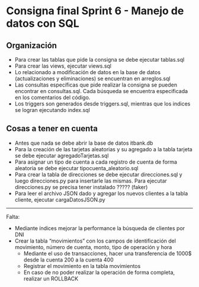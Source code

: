 # Consigna final Sprint 6 - Manejo de datos con SQL
## Organización 
- Para crear las tablas que pide la consigna se debe ejecutar tablas.sql
- Para crear las views, ejecutar views.sql
- Lo relacionado a modificación de datos en la base de datos (actualizaciones y eliminaciones) se encuentran en arreglos.sql
- Las consultas específicas que pide realizar la consigna se pueden encontrar en consultas.sql. Cada búsqueda se encuentra especificada en los comentarios del código.
- Los triggers son generados desde triggers.sql, mientras que los indices se logran ejecutando index.sql

## Cosas a tener en cuenta
- Antes que nada se debe abrir la base de datos itbank.db
- Para la creación de las tarjetas aleatorias y su agregado a la tabla tarjeta se debe ejecutar agregadoTarjetas.sql
- Para asignar un tipo de cuenta a cada registro de cuenta de forma aleatoria se debe ejecutar tipocuenta_aleatorio.sql
- Para crear la tabla de direcciones se debe ejecutar direcciones.sql y luego direcciones.py para insertarle las mismas. Para ejecutar direcciones.py se precisa tener instalado ????? (faker)
- Para leer el archivo JSON dado y agregar los nuevos clientes a la tabla cliente, ejecutar cargaDatosJSON.py 

<hr>
Falta: 

- Mediante índices mejorar la performance la búsqueda de clientes por DNI
- Crear la tabla “movimientos” con los campos de identificación del movimiento, número de cuenta, monto, tipo de operación y hora
  - Mediante el uso de transacciones, hacer una transferencia de 1000$ desde la cuenta 200 a la cuenta 400
  - Registrar el movimiento en la tabla movimientos
  - En caso de no poder realizar la operación de forma completa, realizar un ROLLBACK
